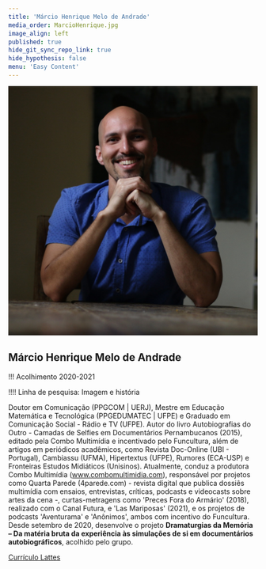 ```yaml
---
title: 'Márcio Henrique Melo de Andrade'
media_order: MarcioHenrique.jpg
image_align: left
published: true
hide_git_sync_repo_link: true
hide_hypothesis: false
menu: 'Easy Content'
---
```


![Fotografia de Márcio Henrique](../../imgs/MarcioHenrique.jpg?resize=400)

## Márcio Henrique Melo de Andrade

!!! Acolhimento 2020-2021

!!!! Linha de pesquisa: Imagem e história

Doutor em Comunicação (PPGCOM | UERJ), Mestre em Educação Matemática e Tecnológica (PPGEDUMATEC | UFPE) e Graduado em Comunicação Social - Rádio e TV (UFPE). Autor do livro Autobiografias do Outro - Camadas de Selfies em Documentários Pernambucanos (2015), editado pela Combo Multimídia e incentivado pelo Funcultura, além de artigos em periódicos acadêmicos, como Revista Doc-Online (UBI - Portugal), Cambiassu (UFMA), Hipertextus (UFPE), Rumores (ECA-USP) e Fronteiras Estudos Midiáticos (Unisinos). Atualmente, conduz a produtora Combo Multimídia (www.combomultimidia.com), responsável por projetos como Quarta Parede (4parede.com) - revista digital que publica dossiês multimídia com ensaios, entrevistas, críticas, podcasts e videocasts sobre artes da cena -, curtas-metragens como 'Preces Fora do Armário' (2018), realizado com o Canal Futura, e 'Las Mariposas' (2021), e os projetos de podcasts 'Aventurama' e 'Anônimos', ambos com incentivo do Funcultura. Desde setembro de 2020, desenvolve o projeto **Dramaturgias da Memória – Da matéria bruta da experiência às simulações de si em documentários autobiográficos**, acolhido pelo grupo.

[Currículo Lattes](http://lattes.cnpq.br/4052805539378511?classes=btn,btn-primary,btn-lg&target=_blank)